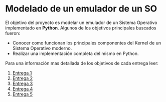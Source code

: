 # Modelado de un emulador de un SO

El objetivo del proyecto es modelar un emulador de un Sistema Operativo implementado en **Python**.  Algunos de los objetivos principales buscados fueron:

 - Conocer como funcionan los principales componentes del Kernel de un Sistema Operativo moderno.
 - Realizar una implementación completa del mismo en Python.
 
 Para una información mas detallada de los objetivos de cada entrega leer:
 1.  [Entrega 1](https://github.com/matiasnfuentes/emulador-so-python/blob/master/practica_1/README.md)
 2.  [Entrega 2](https://github.com/matiasnfuentes/emulador-so-python/blob/master/practica_2/README.md)
 3.  [Entrega 3](https://github.com/matiasnfuentes/emulador-so-python/blob/master/practica_3/README.md)
 4. [Entrega 4](https://github.com/matiasnfuentes/emulador-so-python/blob/master/practica_4/README.md)
 5. [Entrega 5](https://github.com/matiasnfuentes/emulador-so-python/blob/master/practica_5/README.md)

